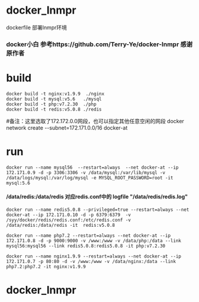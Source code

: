 # docker_lnmpr
dockerfile 部署lnmpr环境

### docker小白 参考https://github.com/Terry-Ye/docker-lnmpr  感谢原作者

# build
    docker build -t nginx:v1.9.9  ./nginx
    docker build -t mysql:v5.6   ./mysql
    docker build -t php:v7.2.30  ./php
    docker build -t redis:v5.0.8 ./redis

#备注：这里选取了172.172.0.0网段，也可以指定其他任意空闲的网段
    docker network create --subnet=172.171.0.0/16 docker-at

# run

    docker run --name mysql56  --restart=always  --net docker-at --ip 172.171.0.9 -d -p 3306:3306 -v /data/mysql:/var/lib/mysql -v /data/logs/mysql:/var/log/mysql -e MYSQL_ROOT_PASSWORD=root -it mysql:5.6

#### /data/redis:/data/redis 对应redis.conf中的 logfile "/data/redis/redis.log"
    docker run --name redis5.0.8 --privileged=true --restart=always --net docker-at --ip 172.171.0.10 -d -p 6379:6379  -v /syy/docker/redis/redis.conf:/etc/redis.conf -v /data/redis:/data/redis -it  redis:v5.0.8

    docker run --name php7.2 --restart=always --net docker-at --ip 172.171.0.8 -d -p 9000:9000 -v /www:/www -v /data/php:/data --link mysql56:mysql56 --link redis5.0.8:redis5.0.8 -it php:v7.2.30 

    docker run --name nginx1.9.9 --restart=always --net docker-at --ip 172.171.0.7 -p 80:80 -d -v /www:/www -v /data/nginx:/data --link php7.2:php7.2 -it nginx:v1.9.9 

# docker_lnmpr
